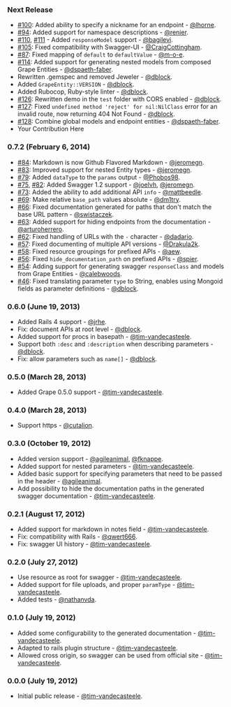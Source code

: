 ### Next Release

* [#100](https://github.com/tim-vandecasteele/grape-swagger/pull/100): Added ability to specify a nickname for an endpoint - [@lhorne](https://github.com/lhorne).
* [#94](https://github.com/tim-vandecasteele/grape-swagger/pull/94): Added support for namespace descriptions - [@renier](https://github.com/renier).
* [#110](https://github.com/tim-vandecasteele/grape-swagger/pull/110), [#111](https://github.com/tim-vandecasteele/grape-swagger/pull/111) - Added `responseModel` support - [@bagilevi](https://github.com/bagilevi).
* [#105](https://github.com/tim-vandecasteele/grape-swagger/pull/105): Fixed compatibility with Swagger-UI - [@CraigCottingham](https://github.com/CraigCottingham).
* [#87](https://github.com/tim-vandecasteele/grape-swagger/pull/87): Fixed mapping of `default` to `defaultValue` - [@m-o-e](https://github.com/m-o-e).
* [#114](https://github.com/tim-vandecasteele/grape-swagger/pull/114): Added support for generating nested models from composed Grape Entities - [@dspaeth-faber](https://github.com/dspaeth-faber).
* Rewritten .gemspec and removed Jeweler - [@dblock](https://github.com/dblock).
* Added `GrapeEntity::VERSION` - [@dblock](https://github.com/dblock).
* Added Rubocop, Ruby-style linter - [@dblock](https://github.com/dblock).
* [#126](https://github.com/tim-vandecasteele/grape-swagger/pull/126): Rewritten demo in the `test` folder with CORS enabled - [@dblock](https://github.com/dblock).
* [#127](https://github.com/tim-vandecasteele/grape-swagger/pull/127): Fixed `undefined method 'reject' for nil:NilClass` error for an invalid route, now returning 404 Not Found - [@dblock](https://github.com/dblock).
* [#128](https://github.com/tim-vandecasteele/grape-swagger/pull/128): Combine global models and endpoint entities - [@dspaeth-faber](https://github.com/dspaeth-faber).
* Your Contribution Here

### 0.7.2 (February 6, 2014)

* [#84](https://github.com/tim-vandecasteele/grape-swagger/pull/84): Markdown is now Github Flavored Markdown - [@jeromegn](https://github.com/jeromegn).
* [#83](https://github.com/tim-vandecasteele/grape-swagger/pull/83): Improved support for nested Entity types - [@jeromegn](https://github.com/jeromegn).
* [#79](https://github.com/tim-vandecasteele/grape-swagger/pull/79): Added `dataType` to the `params` output - [@Phobos98](https://github.com/Phobos98).
* [#75](https://github.com/tim-vandecasteele/grape-swagger/pull/75), [#82](https://github.com/tim-vandecasteele/grape-swagger/pull/82): Added Swagger 1.2 support - [@joelvh](https://github.com/joelvh), [@jeromegn](https://github.com/jeromegn).
* [#73](https://github.com/tim-vandecasteele/grape-swagger/pull/73): Added the ability to add additional API `info` - [@mattbeedle](https://github.com/mattbeedle).
* [#69](https://github.com/tim-vandecasteele/grape-swagger/pull/69): Make relative `base_path` values absolute - [@dm1try](https://github.com/dm1try).
* [#66](https://github.com/tim-vandecasteele/grape-swagger/pull/66): Fixed documentation generated for paths that don't match the base URL pattern - [@swistaczek](https://github.com/swistaczek).
* [#63](https://github.com/tim-vandecasteele/grape-swagger/pull/63): Added support for hiding endpoints from the documentation - [@arturoherrero](https://github.com/arturoherrero).
* [#62](https://github.com/tim-vandecasteele/grape-swagger/pull/62): Fixed handling of URLs with the `-` character - [@dadario](https://github.com/dadario).
* [#57](https://github.com/tim-vandecasteele/grape-swagger/pull/57): Fixed documenting of multiple API versions - [@Drakula2k](https://github.com/Drakula2k).
* [#58](https://github.com/tim-vandecasteele/grape-swagger/pull/58): Fixed resource groupings for prefixed APIs - [@aew](https://github.com/aew).
* [#56](https://github.com/tim-vandecasteele/grape-swagger/pull/56): Fixed `hide_documentation_path` on prefixed APIs - [@spier](https://github.com/spier).
* [#54](https://github.com/tim-vandecasteele/grape-swagger/pull/54): Adding support for generating swagger `responseClass` and models from Grape Entities - [@calebwoods](https://github.com/calebwoods).
* [#46](https://github.com/tim-vandecasteele/grape-swagger/pull/46): Fixed translating parameter `type` to String, enables using Mongoid fields as parameter definitions - [@dblock](https://github.com/dblock).

### 0.6.0 (June 19, 2013)

* Added Rails 4 support - [@jrhe](https://github.com/jrhe).
* Fix: document APIs at root level - [@dblock](https://github.com/dblock).
* Added support for procs in basepath - [@tim-vandecasteele](https://github.com/tim-vandecasteele).
* Support both `:desc` and `:description` when describing parameters - [@dblock](https://github.com/dblock).
* Fix: allow parameters such as `name[]` - [@dblock](https://github.com/dblock).

### 0.5.0 (March 28, 2013)

* Added Grape 0.5.0 support - [@tim-vandecasteele](https://github.com/tim-vandecasteele).

### 0.4.0 (March 28, 2013)

* Support https - [@cutalion](https://github.com/cutalion).

### 0.3.0 (October 19, 2012)

* Added version support - [@agileanimal](https://github.com/agileanimal), [@fknappe](https://github.com/fknappe).
* Added support for nested parameters - [@tim-vandecasteele](https://github.com/tim-vandecasteele).
* Added basic support for specifying parameters that need to be passed in the header - [@agileanimal](https://github.com/agileanimal).
* Add possibility to hide the documentation paths in the generated swagger documentation - [@tim-vandecasteele](https://github.com/tim-vandecasteele).

### 0.2.1 (August 17, 2012)

* Added support for markdown in notes field - [@tim-vandecasteele](https://github.com/tim-vandecasteele).
* Fix: compatibility with Rails - [@qwert666](https://github.com/qwert666).
* Fix: swagger UI history - [@tim-vandecasteele](https://github.com/tim-vandecasteele).

### 0.2.0 (July 27, 2012)

* Use resource as root for swagger - [@tim-vandecasteele](https://github.com/tim-vandecasteele).
* Added support for file uploads, and proper `paramType` - [@tim-vandecasteele](https://github.com/tim-vandecasteele).
* Added tests - [@nathanvda](https://github.com/nathanvda).

### 0.1.0 (July 19, 2012)

* Added some configurability to the generated documentation - [@tim-vandecasteele](https://github.com/tim-vandecasteele).
* Adapted to rails plugin structure - [@tim-vandecasteele](https://github.com/tim-vandecasteele).
* Allowed cross origin, so swagger can be used from official site - [@tim-vandecasteele](https://github.com/tim-vandecasteele).

### 0.0.0 (July 19, 2012)

* Initial public release - [@tim-vandecasteele](https://github.com/tim-vandecasteele).
